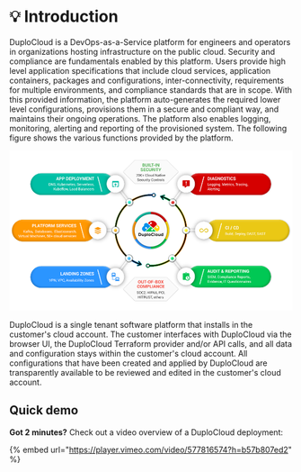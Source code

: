 # 💡 Introduction

DuploCloud is a DevOps-as-a-Service platform for engineers and operators in organizations hosting infrastructure on the public cloud. Security and compliance are fundamentals enabled by this platform. Users provide high level application specifications that include cloud services, application containers, packages and configurations, inter-connectivity, requirements for multiple environments, and compliance standards that are in scope. With this provided information, the platform auto-generates the required lower level configurations, provisions them in a secure and compliant way, and maintains their ongoing operations. The platform also enables logging, monitoring, alerting and reporting of the provisioned system. The following figure shows the various functions provided by the platform.

![The DuploCloud Platform](.gitbook/assets/image.png)

DuploCloud is a single tenant software platform that installs in the customer's cloud account. The customer interfaces with DuploCloud via the browser UI, the DuploCloud Terraform provider and/or API calls, and all data and configuration stays within the customer's cloud account. All configurations that have been created and applied by DuploCloud are transparently available to be reviewed and edited in the customer's cloud account.

## Quick demo

**Got 2 minutes?** Check out a video overview of a DuploCloud deployment:

{% embed url="https://player.vimeo.com/video/577816574?h=b57b807ed2" %}
